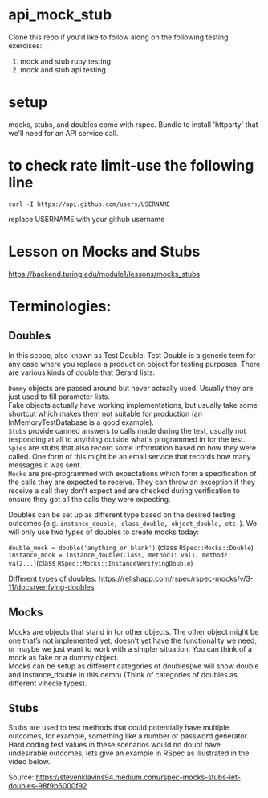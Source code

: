 # api_mock_stub

Clone this repo if you'd like to follow along on the following testing exercises:
1. mock and stub ruby testing
2. mock and stub api testing

# setup
  mocks, stubs, and doubles come with rspec. Bundle to install 'httparty' that we'll need for an API service call.  

# to check rate limit-use the following line
```
curl -I https://api.github.com/users/USERNAME
```
replace USERNAME with your github username  

# Lesson on Mocks and Stubs
https://backend.turing.edu/module1/lessons/mocks_stubs

# Terminologies:

## Doubles

In this scope, also known as Test Double. Test Double is a generic term for any case where you replace a production object for testing purposes. There are various kinds of double that Gerard lists:  

`Dummy` objects are passed around but never actually used. Usually they are just used to fill parameter lists.  
Fake objects actually have working implementations, but usually take some shortcut which makes them not suitable for production (an InMemoryTestDatabase is a good example).  
`Stubs` provide canned answers to calls made during the test, usually not responding at all to anything outside what's programmed in for the test.  
`Spies` are stubs that also record some information based on how they were called. One form of this might be an email service that records how many messages it was sent.  
`Mocks` are pre-programmed with expectations which form a specification of the calls they are expected to receive. They can throw an exception if they receive a call they don't expect and are checked during verification to ensure they got all the calls they were expecting.  

Doubles can be set up as different type based on the desired testing outcomes (e.g. `instance_double, class_double, object_double, etc.`). We will only use two types of doubles to create mocks today:  

`double_mock = double('anything or blank')` (class  `RSpec::Mocks::Double`)
`instance_mock = instance_double(Class, method1: val1, method2: val2...`)(class `RSpec::Mocks::InstanceVerifyingDouble`)

Different types of doubles: https://relishapp.com/rspec/rspec-mocks/v/3-11/docs/verifying-doubles

## Mocks

Mocks are objects that stand in for other objects. The other object might be one that’s not implemented yet, doesn’t yet have the functionality we need, or maybe we just want to work with a simpler situation. You can think of a mock as fake or a dummy object.   
Mocks can be setup as different categories of doubles(we will show double and instance_double in this demo) (Think of categories of doubles as different vihecle types).  

## Stubs

Stubs are used to test methods that could potentially have multiple outcomes, for example, something like a number or password generator. Hard coding test values in these scenarios would no doubt have undesirable outcomes, lets give an example in RSpec as illustrated in the video below.  

Source: https://stevenklavins94.medium.com/rspec-mocks-stubs-let-doubles-98f9b6000f92
